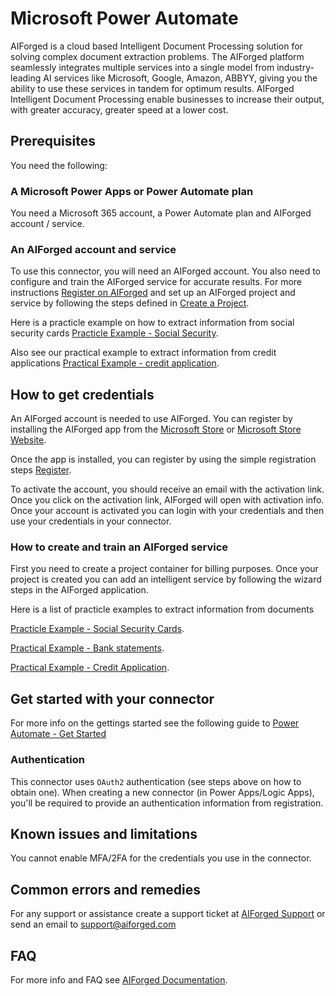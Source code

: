 # Microsoft Power Automate

AIForged is a cloud based Intelligent Document Processing solution for solving complex document extraction problems. The AIForged platform seamlessly integrates multiple services into a single model from industry-leading AI services like Microsoft, Google, Amazon, ABBYY, giving you the ability to use these services in tandem for optimum results. AIForged Intelligent Document Processing enable businesses to increase their output, with greater accuracy, greater speed at a lower cost.

## Prerequisites

You need the following:

### A Microsoft Power Apps or Power Automate plan

You need a Microsoft 365 account, a Power Automate plan and AIForged account / service.

### An AIForged account and service

To use this connector, you will need an AIForged account. You also need to configure and train the AIForged service for accurate results. For more instructions [Register on AIForged](http://docs.aiforged.com/register.html) and set up an AIForged project and service by following the steps defined in [Create a Project](http://docs.aiforged.com/projects.html).

Here is a practicle example on how to extract information from social security cards [Practicle Example - Social Security](https://docs.aiforged.com/practical-examples/social-security-number-card.html).

Also see our practical example to extract information from credit applications [Practical Example - credit application](https://docs.aiforged.com/practical-examples/credit-application-form.html).

## How to get credentials

An AIForged account is needed to use AIForged. You can register by installing the AIForged app from the [Microsoft Store](https://ms-windows-store/pdp/?productid=9N9TV5K8F914) or [Microsoft Store Website](https://www.microsoft.com/store/apps/9N9TV5K8F914).

Once the app is installed, you can register by using the simple registration steps [Register](https://docs.aiforged.com/register.html).

To activate the account, you should receive an email with the activation link. Once you click on the activation link, AIForged will open with activation info. Once your account is activated you can login with your credentials and then use your credentials in your connector.

### How to create and train an AIForged service

First you need to create a project container for billing purposes. Once your project is created you can add an intelligent service by following the wizard steps in the AIForged application.

Here is a list of practicle examples to extract information from documents

[Practicle Example - Social Security Cards](https://docs.aiforged.com/practical-examples/social-security-number-card.html).

[Practical Example - Bank statements](https://docs.aiforged.com/practical-examples/bank-statement.html).

[Practical Example - Credit Application](https://docs.aiforged.com/practical-examples/credit-application-form.html).

## Get started with your connector

For more info on the gettings started see the following guide to [Power Automate - Get Started](https://docs.aiforged.com/power-automate/get-started.html)

### Authentication

This connector uses `OAuth2` authentication (see steps above on how to obtain one). When creating a new connector (in Power Apps/Logic Apps), you'll be required to provide an authentication information from registration.

## Known issues and limitations

You cannot enable MFA/2FA for the credentials you use in the connector.

## Common errors and remedies

For any support or assistance create a support ticket at [AIForged Support](https://support.aiforged.com) or send an email to support@aiforged.com

## FAQ

For more info and FAQ see [AIForged Documentation](https://docs.aiforged.com/).


